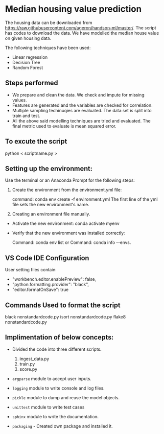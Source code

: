 # Median housing value prediction

The housing data can be downloaded from https://raw.githubusercontent.com/ageron/handson-ml/master/. The script has codes to download the data. We have modelled the median house value on given housing data.

The following techniques have been used:

 - Linear regression
 - Decision Tree
 - Random Forest

## Steps performed
 - We prepare and clean the data. We check and impute for missing values.
 - Features are generated and the variables are checked for correlation.
 - Multiple sampling techinuqies are evaluated. The data set is split into train and test.
 - All the above said modelling techniques are tried and evaluated. The final metric used to evaluate is mean squared error.

## To excute the script
python < scriptname.py >


## Setting up the environment:
Use the terminal or an Anaconda Prompt for the following steps:

 1) Create the environment from the environment.yml file:

    command: conda env create -f environment.yml
    The first line of the yml file sets the new environment's name.

 2) Creating an environment file manually.

  - Activate the new environment: conda activate myenv

  - Verify that the new environment was installed correctly:

    Command: conda env list
    or
    Command: conda info --envs.

## VS Code IDE Configuration
User setting files contain
 - "workbench.editor.enablePreview": false,
 - "python.formatting.provider": "black",
 - "editor.formatOnSave": true


## Commands Used to format the script
black nonstandardcode.py
isort nonstandardcode.py
flake8 nonstandardcode.py


## Implimentation of below concepts:
 - Divided the code into three different scripts.
   1) ingest_data.py
   2) train.py
   3) score.py

 - ``argparse`` module to accept user inputs.
 - ``logging`` module to write console and log files.
 - ``pickle`` module to dump and reuse the model objects.
 - ``unittest`` module to write test cases
 - ``sphinx`` module to write the documentation.
 - ``packaging`` - Created own package and installed it.